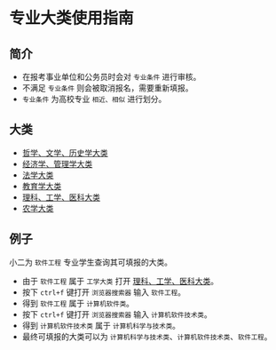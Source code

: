 # 专业大类使用指南

## 简介

* 在报考事业单位和公务员时会对 `专业条件` 进行审核。
* 不满足 `专业条件` 则会被取消报名，需要重新填报。
* `专业条件` 为高校专业 `相近、相似` 进行划分。

## 大类

* [哲学、文学、历史学大类](/posts/专业大类/哲学、文学、历史学大类.md)
* [经济学、管理学大类](/posts/专业大类/经济学、管理学大类.md)
* [法学大类](/posts/专业大类/法学大类.md)
* [教育学大类](/posts/专业大类/教育学大类.md)
* [理科、工学、医科大类](/posts/专业大类/理科、工学、医科大类.md)
* [农学大类](/posts/专业大类/农学大类.md)

## 例子

小二为 `软件工程` 专业学生查询其可填报的大类。

* 由于 `软件工程` 属于 `工学大类` 打开 [理科、工学、医科大类](/posts/专业大类/理科、工学、医科大类.md)。
* 按下 `ctrl+f` 键打开 `浏览器搜索器` 输入 `软件工程`。
* 得到 `软件工程` 属于 `计算机软件类`。
* 按下 `ctrl+f` 键打开 `浏览器搜索器` 输入 `计算机软件技术类`。
* 得到 `计算机软件技术类` 属于 `计算机科学与技术类`。
* 最终可填报的大类可以为 `计算机科学与技术类`、`计算机软件技术类`、`软件工程`。